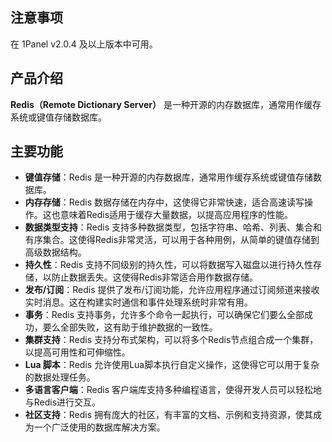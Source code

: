 ## 注意事项

在 1Panel v2.0.4 及以上版本中可用。

## 产品介绍

**Redis（Remote Dictionary Server）** 是一种开源的内存数据库，通常用作缓存系统或键值存储数据库。

## 主要功能

- **键值存储**：Redis 是一种开源的内存数据库，通常用作缓存系统或键值存储数据库。
- **内存存储**：Redis 数据存储在内存中，这使得它非常快速，适合高速读写操作。这也意味着Redis适用于缓存大量数据，以提高应用程序的性能。
- **数据类型支持**：Redis 支持多种数据类型，包括字符串、哈希、列表、集合和有序集合。这使得Redis非常灵活，可以用于各种用例，从简单的键值存储到高级数据结构。
- **持久性**：Redis 支持不同级别的持久性，可以将数据写入磁盘以进行持久性存储，以防止数据丢失。这使得Redis非常适合用作数据存储。
- **发布/订阅**：Redis 提供了发布/订阅功能，允许应用程序通过订阅频道来接收实时消息。这在构建实时通信和事件处理系统时非常有用。
- **事务**：Redis 支持事务，允许多个命令一起执行，可以确保它们要么全部成功，要么全部失败，这有助于维护数据的一致性。
- **集群支持**：Redis 支持分布式架构，可以将多个Redis节点组合成一个集群，以提高可用性和可伸缩性。
- **Lua 脚本**：Redis 允许使用Lua脚本执行自定义操作，这使得它可以用于复杂的数据处理任务。
- **多语言客户端**：Redis 客户端库支持多种编程语言，使得开发人员可以轻松地与Redis进行交互。
- **社区支持**：Redis 拥有庞大的社区，有丰富的文档、示例和支持资源，使其成为一个广泛使用的数据库解决方案。
